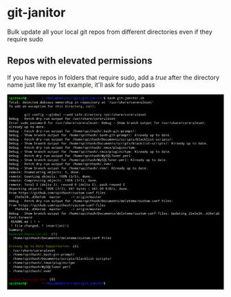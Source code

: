 # git-janitor
Bulk update all your local git repos from different directories even if they require sudo

## Repos with elevated permissions 
If you have repos in folders that require sudo, add a *true* after the directory name just like my 1st example, it'll ask for sudo pass

![Git Janitor Demo from linux command line](https://github.com/spithash/trunk/blob/master/git-janitor.png?raw=true)
